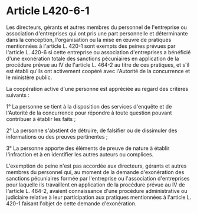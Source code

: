# Article L420-6-1

Les directeurs, gérants et autres membres du personnel de l'entreprise ou association d'entreprises qui ont pris une part personnelle et déterminante dans la conception, l'organisation ou la mise en œuvre de pratiques mentionnées à l'article L. 420-1 sont exempts des peines prévues par l'article L. 420-6 si cette entreprise ou association d'entreprises a bénéficié d'une exonération totale des sanctions pécuniaires en application de la procédure prévue au IV de l'article L. 464-2 au titre de ces pratiques, et s'il est établi qu'ils ont activement coopéré avec l'Autorité de la concurrence et le ministère public.

La coopération active d'une personne est appréciée au regard des critères suivants :

1° La personne se tient à la disposition des services d'enquête et de l'Autorité de la concurrence pour répondre à toute question pouvant contribuer à établir les faits ;

2° La personne s'abstient de détruire, de falsifier ou de dissimuler des informations ou des preuves pertinentes ;

3° La personne apporte des éléments de preuve de nature à établir l'infraction et à en identifier les autres auteurs ou complices.

L'exemption de peine n'est pas accordée aux directeurs, gérants et autres membres du personnel qui, au moment de la demande d'exonération des sanctions pécuniaires formée par l'entreprise ou l'association d'entreprises pour laquelle ils travaillent en application de la procédure prévue au IV de l'article L. 464-2, avaient connaissance d'une procédure administrative ou judiciaire relative à leur participation aux pratiques mentionnées à l'article L. 420-1 faisant l'objet de cette demande d'exonération.
